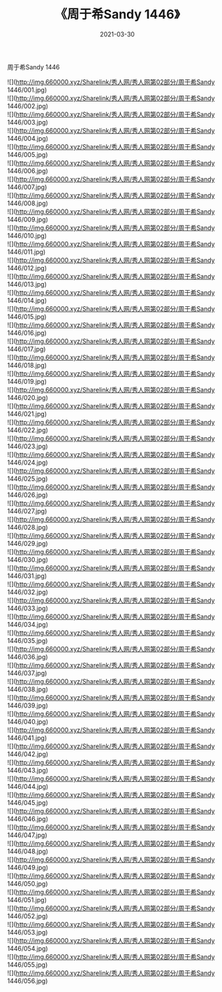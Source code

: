 ﻿---
layout: post
title:  《周于希Sandy 1446》
date:   2021-03-30
img: http://img.660000.xyz/Sharelink/秀人网/秀人网第02部分/周于希Sandy 1446/000.jpg
categories: [美女, 清纯, 唯美]
---

周于希Sandy 1446

  ![](http://img.660000.xyz/Sharelink/秀人网/秀人网第02部分/周于希Sandy 1446/001.jpg) <br> ![](http://img.660000.xyz/Sharelink/秀人网/秀人网第02部分/周于希Sandy 1446/002.jpg) <br> ![](http://img.660000.xyz/Sharelink/秀人网/秀人网第02部分/周于希Sandy 1446/003.jpg) <br> ![](http://img.660000.xyz/Sharelink/秀人网/秀人网第02部分/周于希Sandy 1446/004.jpg) <br> ![](http://img.660000.xyz/Sharelink/秀人网/秀人网第02部分/周于希Sandy 1446/005.jpg) <br> ![](http://img.660000.xyz/Sharelink/秀人网/秀人网第02部分/周于希Sandy 1446/006.jpg) <br> ![](http://img.660000.xyz/Sharelink/秀人网/秀人网第02部分/周于希Sandy 1446/007.jpg) <br> ![](http://img.660000.xyz/Sharelink/秀人网/秀人网第02部分/周于希Sandy 1446/008.jpg) <br> ![](http://img.660000.xyz/Sharelink/秀人网/秀人网第02部分/周于希Sandy 1446/009.jpg) <br> ![](http://img.660000.xyz/Sharelink/秀人网/秀人网第02部分/周于希Sandy 1446/010.jpg) <br> ![](http://img.660000.xyz/Sharelink/秀人网/秀人网第02部分/周于希Sandy 1446/011.jpg) <br> ![](http://img.660000.xyz/Sharelink/秀人网/秀人网第02部分/周于希Sandy 1446/012.jpg) <br> ![](http://img.660000.xyz/Sharelink/秀人网/秀人网第02部分/周于希Sandy 1446/013.jpg) <br> ![](http://img.660000.xyz/Sharelink/秀人网/秀人网第02部分/周于希Sandy 1446/014.jpg) <br> ![](http://img.660000.xyz/Sharelink/秀人网/秀人网第02部分/周于希Sandy 1446/015.jpg) <br> ![](http://img.660000.xyz/Sharelink/秀人网/秀人网第02部分/周于希Sandy 1446/016.jpg) <br> ![](http://img.660000.xyz/Sharelink/秀人网/秀人网第02部分/周于希Sandy 1446/017.jpg) <br> ![](http://img.660000.xyz/Sharelink/秀人网/秀人网第02部分/周于希Sandy 1446/018.jpg) <br> ![](http://img.660000.xyz/Sharelink/秀人网/秀人网第02部分/周于希Sandy 1446/019.jpg) <br> ![](http://img.660000.xyz/Sharelink/秀人网/秀人网第02部分/周于希Sandy 1446/020.jpg) <br> ![](http://img.660000.xyz/Sharelink/秀人网/秀人网第02部分/周于希Sandy 1446/021.jpg) <br> ![](http://img.660000.xyz/Sharelink/秀人网/秀人网第02部分/周于希Sandy 1446/022.jpg) <br> ![](http://img.660000.xyz/Sharelink/秀人网/秀人网第02部分/周于希Sandy 1446/023.jpg) <br> ![](http://img.660000.xyz/Sharelink/秀人网/秀人网第02部分/周于希Sandy 1446/024.jpg) <br> ![](http://img.660000.xyz/Sharelink/秀人网/秀人网第02部分/周于希Sandy 1446/025.jpg) <br> ![](http://img.660000.xyz/Sharelink/秀人网/秀人网第02部分/周于希Sandy 1446/026.jpg) <br> ![](http://img.660000.xyz/Sharelink/秀人网/秀人网第02部分/周于希Sandy 1446/027.jpg) <br> ![](http://img.660000.xyz/Sharelink/秀人网/秀人网第02部分/周于希Sandy 1446/028.jpg) <br> ![](http://img.660000.xyz/Sharelink/秀人网/秀人网第02部分/周于希Sandy 1446/029.jpg) <br> ![](http://img.660000.xyz/Sharelink/秀人网/秀人网第02部分/周于希Sandy 1446/030.jpg) <br> ![](http://img.660000.xyz/Sharelink/秀人网/秀人网第02部分/周于希Sandy 1446/031.jpg) <br> ![](http://img.660000.xyz/Sharelink/秀人网/秀人网第02部分/周于希Sandy 1446/032.jpg) <br> ![](http://img.660000.xyz/Sharelink/秀人网/秀人网第02部分/周于希Sandy 1446/033.jpg) <br> ![](http://img.660000.xyz/Sharelink/秀人网/秀人网第02部分/周于希Sandy 1446/034.jpg) <br> ![](http://img.660000.xyz/Sharelink/秀人网/秀人网第02部分/周于希Sandy 1446/035.jpg) <br> ![](http://img.660000.xyz/Sharelink/秀人网/秀人网第02部分/周于希Sandy 1446/036.jpg) <br> ![](http://img.660000.xyz/Sharelink/秀人网/秀人网第02部分/周于希Sandy 1446/037.jpg) <br> ![](http://img.660000.xyz/Sharelink/秀人网/秀人网第02部分/周于希Sandy 1446/038.jpg) <br> ![](http://img.660000.xyz/Sharelink/秀人网/秀人网第02部分/周于希Sandy 1446/039.jpg) <br> ![](http://img.660000.xyz/Sharelink/秀人网/秀人网第02部分/周于希Sandy 1446/040.jpg) <br> ![](http://img.660000.xyz/Sharelink/秀人网/秀人网第02部分/周于希Sandy 1446/041.jpg) <br> ![](http://img.660000.xyz/Sharelink/秀人网/秀人网第02部分/周于希Sandy 1446/042.jpg) <br> ![](http://img.660000.xyz/Sharelink/秀人网/秀人网第02部分/周于希Sandy 1446/043.jpg) <br> ![](http://img.660000.xyz/Sharelink/秀人网/秀人网第02部分/周于希Sandy 1446/044.jpg) <br> ![](http://img.660000.xyz/Sharelink/秀人网/秀人网第02部分/周于希Sandy 1446/045.jpg) <br> ![](http://img.660000.xyz/Sharelink/秀人网/秀人网第02部分/周于希Sandy 1446/046.jpg) <br> ![](http://img.660000.xyz/Sharelink/秀人网/秀人网第02部分/周于希Sandy 1446/047.jpg) <br> ![](http://img.660000.xyz/Sharelink/秀人网/秀人网第02部分/周于希Sandy 1446/048.jpg) <br> ![](http://img.660000.xyz/Sharelink/秀人网/秀人网第02部分/周于希Sandy 1446/049.jpg) <br> ![](http://img.660000.xyz/Sharelink/秀人网/秀人网第02部分/周于希Sandy 1446/050.jpg) <br> ![](http://img.660000.xyz/Sharelink/秀人网/秀人网第02部分/周于希Sandy 1446/051.jpg) <br> ![](http://img.660000.xyz/Sharelink/秀人网/秀人网第02部分/周于希Sandy 1446/052.jpg) <br> ![](http://img.660000.xyz/Sharelink/秀人网/秀人网第02部分/周于希Sandy 1446/053.jpg) <br> ![](http://img.660000.xyz/Sharelink/秀人网/秀人网第02部分/周于希Sandy 1446/054.jpg) <br> ![](http://img.660000.xyz/Sharelink/秀人网/秀人网第02部分/周于希Sandy 1446/055.jpg) <br> ![](http://img.660000.xyz/Sharelink/秀人网/秀人网第02部分/周于希Sandy 1446/056.jpg) <br>